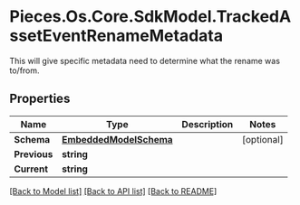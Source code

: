 # Pieces.Os.Core.SdkModel.TrackedAssetEventRenameMetadata
This will give specific metadata need to determine what the rename was to/from.

## Properties

Name | Type | Description | Notes
------------ | ------------- | ------------- | -------------
**Schema** | [**EmbeddedModelSchema**](EmbeddedModelSchema.md) |  | [optional] 
**Previous** | **string** |  | 
**Current** | **string** |  | 

[[Back to Model list]](../README.md#documentation-for-models) [[Back to API list]](../README.md#documentation-for-api-endpoints) [[Back to README]](../README.md)

